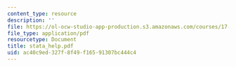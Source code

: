 ```yaml
---
content_type: resource
description: ''
file: https://ol-ocw-studio-app-production.s3.amazonaws.com/courses/17-872-quantitative-research-in-political-science-and-public-policy-spring-2004/ac40c9ed327f8f49f16591307bc444c4_stata_help.pdf
file_type: application/pdf
resourcetype: Document
title: stata_help.pdf
uid: ac40c9ed-327f-8f49-f165-91307bc444c4
---
```

